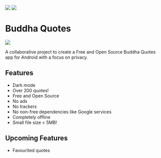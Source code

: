<p>
  <img src="https://gitlab.com/bandev/buddha-quotes/badges/master/pipeline.svg"/>
<img src="https://img.shields.io/badge/Licence-GNU%20GPLv3-blue"/>
</p>

# Buddha Quotes

![](https://gitlab.com/bandev/buddha-quotes/-/raw/master/app/src/main/res/mipmap-xxhdpi/ic_launcher_round.png)

A collaborative project to create a Free and Open Source Buddha Quotes app for Android with a focus on privacy.

## Features

- Dark mode
- Over 200 quotes!
- Free and Open Source
- No ads
- No trackers
- No non-free dependencies like Google services
- Completely offline
- Small file size < 5MB!

## Upcoming Features

- Favourited quotes
